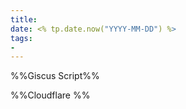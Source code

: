 ```yaml
---
title: 
date: <% tp.date.now("YYYY-MM-DD") %>
tags:
- 
---
```




%%Giscus Script%%
<script src="https://giscus.app/client.js"
	data-repo="ailelix/AilelixBlog"
    data-repo-id="R_kgDOM5vYZQ"
	data-category="Announcements"
	data-category-id="DIC_kwDOM5vYZc4Ci8zk"
	data-mapping="pathname"
	data-strict="0"
	data-reactions-enabled="1"
	data-emit-metadata="0"
	data-input-position="top"
	data-theme="noborder_dark"
	data-lang="zh-CN"
	data-loading="lazy"
	crossorigin="anonymous"
	async>
</script>
%%Cloudflare %%
<!-- Cloudflare Web Analytics -->
<script defer src='https://static.cloudflareinsights.com/beacon.min.js' data-cf-beacon='{"token": "2292a69122384aa2884eec73d6b57e3f"}'></script>
<!-- End Cloudflare Web Analytics -->